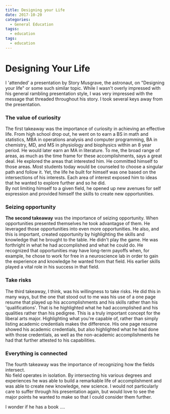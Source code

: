 ```yaml
---
title: Designing your Life
date: 2017-10-20
categories:
  - General Education
tagss:
  - education
tags:
  - education
---
```

# Designing Your Life

I 'attended' a presentation by Story Musgrave, the astronaut, on "Designing your 
life" or some such similar topic.  While I wasn't overly impressed with his 
general rambling presentation style, I was very impressed with the message that 
threaded throughout his story. I took several keys away from the presentation.
<!-- more -->

### The value of curiosity
The first takeaway was the importance of curiosity in achieving an effective 
life. From high school drop out, he went on to earn a BS in math and statistics, 
MBA in operations analysis and computer programming, BA in chemistry, MD, and MS 
in physiology and biophysics within an 8 year period.  He would later earn an MA 
in literature.  To me, the broad range of areas, as much as the time frame for 
these accomplishments, says a great deal. He explored the areas that interested 
him. He committed himself to those areas. Most students today would be 
counseled to choose a singular path and follow it. Yet, the life he built for 
himself was one based on the intersections of his interests.  Each area of 
interest exposed him to ideas that he wanted to explore further and so he did.  
By not limiting himself to a given field, he opened up new avenues for self 
expression and provided himself the skills to create new opportunities.
### Seizing opportunity
**The second takeaway** was the importance of seizing opportunity.  When 
opportunities presented themselves he took advantagse of them.  He leveraged 
those opportunities into even more opportunities.  He also, and this is 
important, created opportunity by highlighting the skills and knowledge that he 
brought to the table.  He didn't play the game.  He was forthright in what he 
had accomplished and what he could do.  He recognized that opportunities may 
have long-term payoffs when, for example, he chose to work for free in a 
neuroscience lab in order to gain the experience and knowledge he wanted from 
that field.  His earlier skills played a vital role in his success in that 
field.
### Take risks
The third takeaway, I think, was his willingness to take risks.  He did this in 
many ways, but the one that stood out to me was his use of a one page resume 
that played up his accomplishments and his skills rather than his 
'qualifications'.  That is he highlighted what he had accomplished and his 
qualities rather than his pedigree.  This is a truly important concept for the 
liberal arts major.  Highlighting what you're capable of, rather than simply 
listing academic credentials makes the difference. His one page resume showed 
his academic credentials, but also highlighted what he had done with those 
credentials, as well as the non-academic accomplishments he had that further 
attested to his capabilities.
### Everything is connected
The fourth takeaway was the importance of recognizing how the fields intersect.  
No field operates in isolation.  By intersecting his various degrees and 
experiences he was able to build a remarkable life of accomplishment and was 
able to create new knowledge, new science.  I would not particularly care to 
suffer through his presentation again, but would love to see the major points he 
wanted to make so that I could consider them further.

I wonder if he has a book ....
